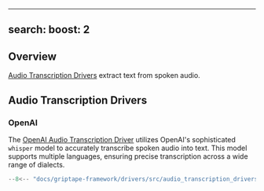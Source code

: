______________________________________________________________________

## search: boost: 2

## Overview

[Audio Transcription Drivers](../../reference/griptape/drivers/audio_transcription/index.md) extract text from spoken audio.

## Audio Transcription Drivers

### OpenAI

The [OpenAI Audio Transcription Driver](../../reference/griptape/drivers/audio_transcription/openai_audio_transcription_driver.md) utilizes OpenAI's sophisticated `whisper` model to accurately transcribe spoken audio into text. This model supports multiple languages, ensuring precise transcription across a wide range of dialects.

```python
--8<-- "docs/griptape-framework/drivers/src/audio_transcription_drivers_1.py"
```
